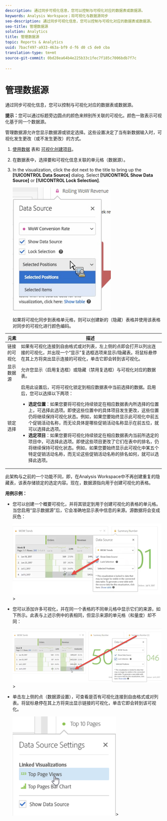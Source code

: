 ```yaml
---
description: 通过同步可视化信息，您可以控制与可视化对应的数据表或数据源。
keywords: Analysis Workspace；将可视化与数据源同步
seo-description: 通过同步可视化信息，您可以控制与可视化对应的数据表或数据源。
seo-title: 管理数据源
solution: Analytics
title: 管理数据源
topic: Reports & Analytics
uuid: 7bacf497-a933-463a-bf9 d-f6 d0 c5 de0 cba
translation-type: tm+mt
source-git-commit: 0bd28ea64b4e225b33c1fec7f185c7006bdb7f7c

---
```



# 管理数据源

通过同步可视化信息，您可以控制与可视化对应的数据表或数据源。

**提示：**&#x200B;您可以通过标题旁边圆点的颜色来辨别所关联的可视化。颜色一致表示可视化基于同一个数据源。

管理数据源允许您显示数据源或锁定选择。这些设置决定了当有新数据输入时，可视化发生更改（或不发生更改）的方式。

1. [使用数据](../../../analyze/analysis-workspace/build-workspace-project/t-freeform-project.md#task_C2C698ACC7954062A28E4784911E6CF2) 表和 [可视化创建项目](../../../analyze/analysis-workspace/visualizations/freeform-analysis-visualizations.md#concept_09242627629147A88A68F1506954C276)。
1. 在数据表中，选择要和可视化信息关联的单元格（数据源）。
1. In the visualization, click the dot next to the title to bring up the **[!UICONTROL Data Source]** dialog. Select **[!UICONTROL Show Data Source]** or **[!UICONTROL Lock Selection]**.

   ![](assets/manage-data-source.png)

   如果将可视化同步到表格单元格，则可以创建新的（隐藏）表格并使用该表格对同步的可视化进行颜色编码。

| 元素 | 描述 |
|--- |--- |
| 链接的可视化 | 如果有可视化连接到自由格式或对列表，左上侧的点即会打开以列出连接的可视化，并出现一个“显示”复选框选项来显示/隐藏表。将鼠标悬停在其上方将突出显示连接的可视化，单击它即会转到该可视化。 |
| 显示数据源 | 允许您显示（启用复选框）或隐藏（禁用复选框）与可视化对应的数据表。 |
| 锁定选择 | 启用此设置后，可将可视化锁定到相应数据表中当前选择的数据。启用后，您可以选择以下两项：  <ul><li>**选定位置**：如果您要将可视化持续锁定在相应数据表内所选择的位置上，可选择此选项。即使这些位置中的具体项目发生更改，这些位置仍将继续保持可视化状态。例如，如果您要始终显示此可视化中前五个促销活动名称，而无论具体是哪些促销活动名称显示在前五位，就可以选择此选项。</li> <li>**选定项目**：如果您要将可视化持续锁定在相应数据表内当前所选定的项目中，可选择此选项。即使这些项目更改了它们在表中的排名，仍将继续保持可视化状态。例如，如果您要始终显示此可视化中某五个特定促销活动名称，而无论这些促销活动名称的排名如何，就可以选择此选项。</li></ul> |

此架构与之前的一个功能不同，即，在Analysis Workspace中不再创建重复的隐藏表，该表存储锁定的选定内容。现在，数据源指向用于创建可视化的表格。

**用例示例：**

* 您可以创建一个概要可视化，并将其锁定到用于创建可视化的表格的单元格。当您启用“显示数据源”后，它会准确地显示表中信息的来源。源数据将会变成灰色：

   ![](assets/data-source2.png)&gt;
* 您可以添加许多可视化，并在同一个表格的不同单元格中显示它们的来源，如下所示。此表与上述示例中的表相同，但显示来源的单元格（和量度）却不同：

   ![](assets/data-source3.png)&gt;
* 单击左上侧的点（数据源设置），可查看是否有可视化连接到自由格式或对列表。将鼠标悬停在其上方将突出显示链接的可视化，单击它即会转到该可视化。

   ![](assets/linked-visualizations.png)&gt;
